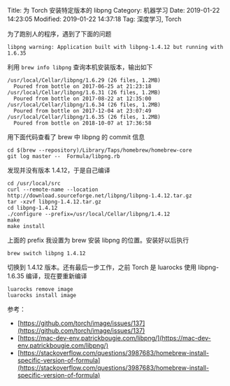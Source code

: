 Title: 为 Torch 安装特定版本的 libpng
Category: 机器学习
Date: 2019-01-22 14:23:05
Modified: 2019-01-22 14:37:18
Tag: 深度学习, Torch

为了跑别人的程序，遇到了下面的问题

```
libpng warning: Application built with libpng-1.4.12 but running with 1.6.35
```

利用 ```brew info libpng``` 查询本机安装版本，输出如下

```
/usr/local/Cellar/libpng/1.6.29 (26 files, 1.2MB)
  Poured from bottle on 2017-06-25 at 21:23:18
/usr/local/Cellar/libpng/1.6.31 (26 files, 1.2MB)
  Poured from bottle on 2017-08-22 at 12:35:00
/usr/local/Cellar/libpng/1.6.34 (26 files, 1.2MB)
  Poured from bottle on 2017-12-04 at 23:07:49
/usr/local/Cellar/libpng/1.6.35 (26 files, 1.2MB)
  Poured from bottle on 2018-10-07 at 17:36:58
```

用下面代码查看了 brew 中 libpng 的 commit 信息
```
cd $(brew --repository)/Library/Taps/homebrew/homebrew-core
git log master --  Formula/libpng.rb
```
发现并没有版本 1.4.12，于是自己编译

```
cd /usr/local/src
curl --remote-name --location http://download.sourceforge.net/libpng/libpng-1.4.12.tar.gz
tar -xzvf libpng-1.4.12.tar.gz
cd libpng-1.4.12
./configure --prefix=/usr/local/Cellar/libpng/1.4.12
make
make install
```

上面的 prefix 我设置为 brew 安装 libpng 的位置。安装好以后执行

```
brew switch libpng 1.4.12
```

切换到 1.4.12 版本。还有最后一步工作，之前 Torch 是 luarocks 使用 libpng-1.6.35 编译，现在要重新编译

```
luarocks remove image
luarocks install image
```

参考：

- [https://github.com/torch/image/issues/137](https://github.com/torch/image/issues/137)
- [https://mac-dev-env.patrickbougie.com/libpng/](https://mac-dev-env.patrickbougie.com/libpng/)
- [https://stackoverflow.com/questions/3987683/homebrew-install-specific-version-of-formula](https://stackoverflow.com/questions/3987683/homebrew-install-specific-version-of-formula)

